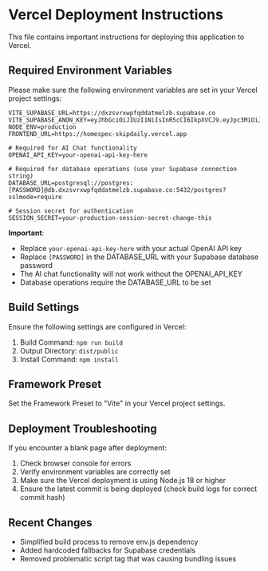 # Vercel Deployment Instructions

This file contains important instructions for deploying this application to Vercel.

## Required Environment Variables

Please make sure the following environment variables are set in your Vercel project settings:

```
VITE_SUPABASE_URL=https://dxzsvrxwpfqddatmelzb.supabase.co
VITE_SUPABASE_ANON_KEY=eyJhbGciOiJIUzI1NiIsInR5cCI6IkpXVCJ9.eyJpc3MiOiJzdXBhYmFzZSIsInJlZiI6ImR4enN2cnh3cGZxZGRhdG1lbHpiIiwicm9sZSI6ImFub24iLCJpYXQiOjE3Mzk3Njc0OTQsImV4cCI6MjA1NTM0MzQ5NH0.sOWDKWEN2DVEgCpdbHy7b8xYW4zTI71C4oirhczgPYM
NODE_ENV=production
FRONTEND_URL=https://homespec-skipdaily.vercel.app

# Required for AI Chat functionality
OPENAI_API_KEY=your-openai-api-key-here

# Required for database operations (use your Supabase connection string)
DATABASE_URL=postgresql://postgres:[PASSWORD]@db.dxzsvrxwpfqddatmelzb.supabase.co:5432/postgres?sslmode=require

# Session secret for authentication
SESSION_SECRET=your-production-session-secret-change-this
```

**Important**: 
- Replace `your-openai-api-key-here` with your actual OpenAI API key
- Replace `[PASSWORD]` in the DATABASE_URL with your Supabase database password
- The AI chat functionality will not work without the OPENAI_API_KEY
- Database operations require the DATABASE_URL to be set

## Build Settings

Ensure the following settings are configured in Vercel:

1. Build Command: `npm run build`
2. Output Directory: `dist/public`
3. Install Command: `npm install`

## Framework Preset

Set the Framework Preset to "Vite" in your Vercel project settings.

## Deployment Troubleshooting

If you encounter a blank page after deployment:

1. Check browser console for errors
2. Verify environment variables are correctly set
3. Make sure the Vercel deployment is using Node.js 18 or higher
4. Ensure the latest commit is being deployed (check build logs for correct commit hash)

## Recent Changes

- Simplified build process to remove env.js dependency
- Added hardcoded fallbacks for Supabase credentials
- Removed problematic script tag that was causing bundling issues
